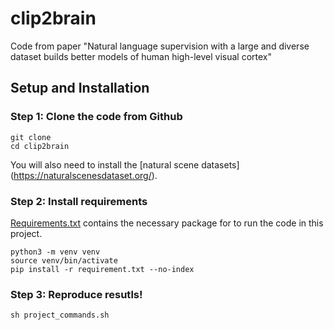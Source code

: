 # clip2brain
Code from paper "Natural language supervision with a large and diverse dataset builds better models of human high-level visual cortex"

## Setup and Installation
### Step 1: Clone the code from Github
```
git clone 
cd clip2brain
```
You will also need to install the [natural scene datasets] (https://naturalscenesdataset.org/).

### Step 2: Install requirements
[Requirements.txt](https://github.com/ariaaay/clip2brain/blob/main/requirements.txt) contains the necessary package for to run the code in this project.
```
python3 -m venv venv
source venv/bin/activate
pip install -r requirement.txt --no-index
```

### Step 3: Reproduce resutls!
```
sh project_commands.sh
```
